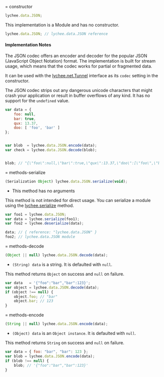 
= constructor

```javascript
lychee.data.JSON;
```

This implementation is a Module and has no constructor.


```javascript
lychee.data.JSON; // lychee.data.JSON reference
```


#### Implementation Notes

The JSON codec offers an encoder and decoder for the popular
JSON (JavaScript Object Notation) format. The implementation
is built for stream usage, which means that the codec works
for partial or fragmented data.

It can be used with the [lychee.net.Tunnel](lychee.net.Tunnel)
interface as its `codec` setting in the constructor.

The JSON codec strips out any dangerous unicode characters
that might crash your application or result in buffer overflows
of any kind. It has no support for the `undefined` value.

```javascript
var data = {
	foo: null,
	bar: true,
	qux: 13.37,
	doo: [ 'foo', 'bar' ]
};


var blob  = lychee.data.JSON.encode(data);
var check = lychee.data.JSON.decode(blob);


blob; // "{\"foo\":null,\"bar\":true,\"qux\":13.37,\"doo\":[\"foo\",\"bar\"]}"
```



= methods-serialize

```javascript
(Serialization Object) lychee.data.JSON.serialize(void);
```

- This method has no arguments

This method is not intended for direct usage.
You can serialize a module using the [lychee.serialize](lychee#methods-serialize) method.

```javascript
var foo1 = lychee.data.JSON;
var data = lychee.serialize(foo1);
var foo2 = lychee.deserialize(data);

data; // { reference: "lychee.data.JSON" }
foo2; // lychee.data.JSON module
```



= methods-decode

```javascript
(Object || null) lychee.data.JSON.decode(data);
```

- `(String) data` is a string. It is defaulted with `null`.

This method returns `Object` on success and `null` on failure.

```javascript
var data   = '{"foo":"bar","bar":123}';
var object = lychee.data.JSON.decode(data);
if (object !== null) {
	object.foo; // "bar"
	object.bar; // 123
}
```



= methods-encode

```javascript
(String || null) lychee.data.JSON.encode(data);
```

- `(Object) data` is an `Object instance`. It is defaulted with `null`.

This method returns `String` on success and `null` on failure.

```javascript
var data = { foo: "bar", "bar": 123 };
var blob = lychee.data.JSON.encode(data);
if (blob !== null) {
	blob; // '{"foo":"bar","bar":123}'
}
```

